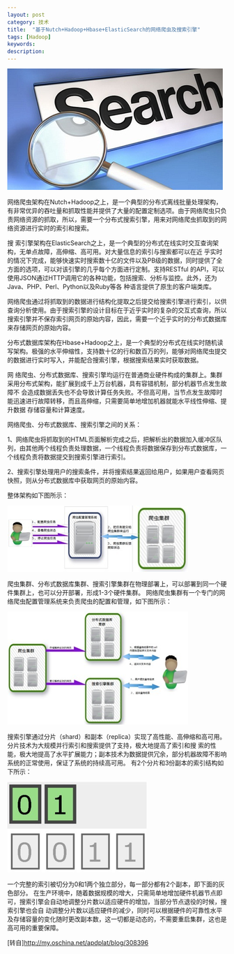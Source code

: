 ```yaml
---
layout: post
category: 技术
title:  "基于Nutch+Hadoop+Hbase+ElasticSearch的网络爬虫及搜索引擎"
tags: [Hadoop]
keywords: 
description: 
---
```


![Alt text](/public/img/tech/2015-03-24-00.jpg)

网络爬虫架构在Nutch+Hadoop之上，是一个典型的分布式离线批量处理架构，有非常优异的吞吐量和抓取性能并提供了大量的配置定制选项。由于网络爬虫只负责网络资源的抓取，所以，需要一个分布式搜索引擎，用来对网络爬虫抓取到的网络资源进行实时的索引和搜索。

 

搜 索引擎架构在ElasticSearch之上，是一个典型的分布式在线实时交互查询架构，无单点故障，高伸缩、高可用。对大量信息的索引与搜索都可以在近 乎实时的情况下完成，能够快速实时搜索数十亿的文件以及PB级的数据，同时提供了全方面的选项，可以对该引擎的几乎每个方面进行定制。支持RESTful 的API，可以使用JSON通过HTTP调用它的各种功能，包括搜索、分析与监控。此外，还为Java、PHP、Perl、Python以及Ruby等各 种语言提供了原生的客户端类库。

 

网络爬虫通过将抓取到的数据进行结构化提取之后提交给搜索引擎进行索引，以供查询分析使用。由于搜索引擎的设计目标在于近乎实时的复杂的交互式查询，所以搜索引擎并不保存索引网页的原始内容，因此，需要一个近乎实时的分布式数据库来存储网页的原始内容。

 

分布式数据库架构在Hbase+Hadoop之上，是一个典型的分布式在线实时随机读写架构。极强的水平伸缩性，支持数十亿的行和数百万的列，能够对网络爬虫提交的数据进行实时写入，并能配合搜索引擎，根据搜索结果实时获取数据。

 

网 络爬虫、分布式数据库、搜索引擎均运行在普通商业硬件构成的集群上。集群采用分布式架构，能扩展到成千上万台机器，具有容错机制，部分机器节点发生故障不 会造成数据丢失也不会导致计算任务失败。不但高可用，当节点发生故障时能迅速进行故障转移，而且高伸缩，只需要简单地增加机器就能水平线性伸缩、提升数据 存储容量和计算速度。

 

网络爬虫、分布式数据库、搜索引擎之间的关系：

 

1、网络爬虫将抓取到的HTML页面解析完成之后，把解析出的数据加入缓冲区队列，由其他两个线程负责处理数据，一个线程负责将数据保存到分布式数据库，一个线程负责将数据提交到搜索引擎进行索引。

 

2、搜索引擎处理用户的搜索条件，并将搜索结果返回给用户，如果用户查看网页快照，则从分布式数据库中获取网页的原始内容。

 

整体架构如下图所示：

![Alt text](/public/img/tech/2015-03-24-01.jpg)

爬虫集群、分布式数据库集群、搜索引擎集群在物理部署上，可以部署到同一个硬件集群上，也可以分开部署，形成1-3个硬件集群。
网络爬虫集群有一个专门的网络爬虫配置管理系统来负责爬虫的配置和管理，如下图所示：

![Alt text](/public/img/tech/2015-03-24-02.jpg)

搜索引擎通过分片（shard）和副本（replica）实现了高性能、高伸缩和高可用。分片技术为大规模并行索引和搜索提供了支持，极大地提高了索引和搜 索的性能，极大地提高了水平扩展能力；副本技术为数据提供冗余，部分机器故障不影响系统的正常使用，保证了系统的持续高可用。
有2个分片和3份副本的索引结构如下所示：

![Alt text](/public/img/tech/2015-03-24-03.jpg)

一个完整的索引被切分为0和1两个独立部分，每一部分都有2个副本，即下面的灰色部分。
在生产环境中，随着数据规模的增大，只需简单地增加硬件机器节点即可，搜索引擎会自动地调整分片数以适应硬件的增加，当部分节点退役的时候，搜索引擎也会自 动调整分片数以适应硬件的减少，同时可以根据硬件的可靠性水平及存储容量的变化随时更改副本数，这一切都是动态的，不需要重启集群，这也是高可用的重要保障。

[转自]<http://my.oschina.net/apdplat/blog/308396>
 

 
